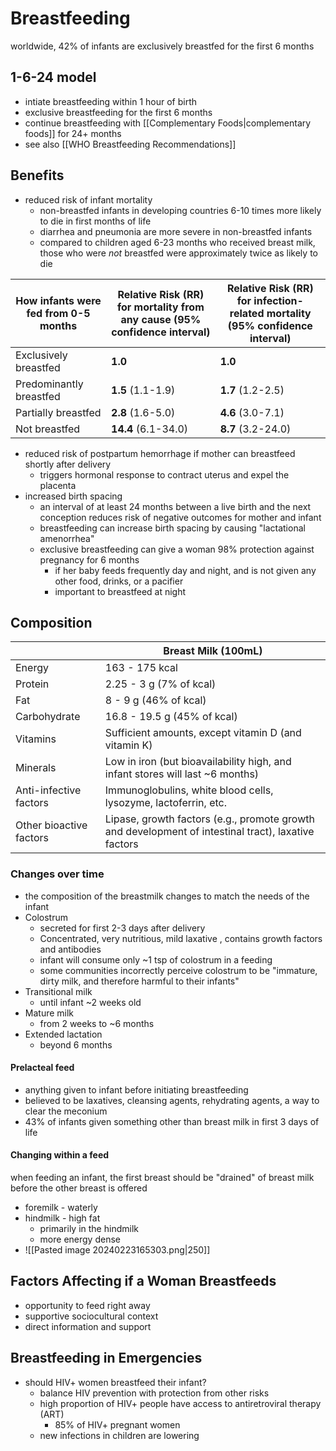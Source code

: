 # Breastfeeding
worldwide, 42% of infants are exclusively breastfed for the first 6 months 
## 1-6-24 model
- intiate breastfeeding within 1 hour of birth
- exclusive breastfeeding for the first 6 months
- continue breastfeeding with [[Complementary Foods|complementary foods]] for 24+ months
- see also [[WHO Breastfeeding Recommendations]]
## Benefits
- reduced risk of infant mortality
	- non-breastfed infants in developing countries 6-10 times more likely to die in first months of life
	- diarrhea and pneumonia are more severe in non-breastfed infants
	- compared to children aged 6-23 months who received breast milk, those who were _not_ breastfed were approximately twice as likely to die

| How infants were fed from 0-5 months | Relative Risk (RR) for mortality from any cause (95% confidence interval) | Relative Risk (RR) for infection-related mortality (95% confidence interval) |
| ---- | ---- | ---- |
| Exclusively breastfed | **1.0** | **1.0** |
| Predominantly breastfed | **1.5** (1.1-1.9) | **1.7** (1.2-2.5) |
| Partially breastfed | **2.8** (1.6-5.0) | **4.6** (3.0-7.1) |
| Not breastfed | **14.4** (6.1-34.0) | **8.7** (3.2-24.0) |
- reduced risk of postpartum hemorrhage if mother can breastfeed shortly after delivery
	- triggers hormonal response to contract uterus and expel the placenta
- increased birth spacing
	- an interval of at least 24 months between a live birth and the next conception reduces risk of negative outcomes for mother and infant
	- breastfeeding can increase birth spacing by causing "lactational amenorrhea"
	- exclusive breastfeeding can give a woman 98% protection against pregnancy for 6 months
		- if her baby feeds frequently day and night, and is not given any other food, drinks, or a pacifier
		- important to breastfeed at night
## Composition
|  | Breast Milk (100mL) |
| ---- | ---- |
| Energy | 163 - 175 kcal |
| Protein | 2.25 - 3 g (7% of kcal) |
| Fat | 8 - 9 g (46% of kcal) |
| Carbohydrate | 16.8 - 19.5 g (45% of kcal) |
| Vitamins | Sufficient amounts, except vitamin D (and vitamin K) |
| Minerals | Low in iron (but bioavailability high, and infant stores will last ~6 months) |
| Anti-infective factors | Immunoglobulins, white blood cells, lysozyme, lactoferrin, etc. |
| Other bioactive factors | Lipase, growth factors (e.g., promote growth and development of intestinal tract), laxative factors |
### Changes over time
- the composition of the breastmilk changes to match the needs of the infant
- Colostrum
	- secreted for first 2-3 days after delivery
	- Concentrated, very nutritious, mild laxative , contains growth factors and antibodies
	- infant will consume only ~1 tsp of colostrum in a feeding
	- some communities incorrectly perceive colostrum to be "immature, dirty milk, and therefore harmful to their infants"
- Transitional milk
	- until infant ~2 weeks old
- Mature milk
	- from 2 weeks to ~6 months
- Extended lactation
	- beyond 6 months
#### Prelacteal feed
- anything given to infant before initiating breastfeeding
- believed to be laxatives, cleansing agents, rehydrating agents, a way to clear the meconium
- 43% of infants given something other than breast milk in first 3 days of life
#### Changing within a feed
when feeding an infant, the first breast should be "drained" of breast milk before the other breast is offered
- foremilk - waterly
- hindmilk - high fat
	- primarily in the hindmilk
	- more energy dense
- ![[Pasted image 20240223165303.png|250]]

## Factors Affecting if a Woman Breastfeeds
- opportunity to feed right away
- supportive sociocultural context
- direct information and support
## Breastfeeding in Emergencies
- should HIV+ women breastfeed their infant?
	- balance HIV prevention with protection from other risks
	- high proportion of HIV+ people have access to antiretroviral therapy (ART)
		- 85% of HIV+ pregnant women
	- new infections in children are lowering
